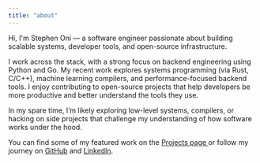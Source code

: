```yaml
---
title: "about"
---
```


Hi, I'm Stephen Oni — a software engineer passionate about building scalable systems, developer tools, and open-source infrastructure.

I work across the stack, with a strong focus on backend engineering using Python and Go. My recent work explores systems programming (via Rust, C/C++), machine learning compilers, and performance-focused backend tools. I enjoy contributing to open-source projects that help developers be more productive and better understand the tools they use.

In my spare time, I’m likely exploring low-level systems, compilers, or hacking on side projects that challenge my understanding of how software works under the hood.

You can find some of my featured work on the [Projects page ](https://steveoni.github.io/project.html)or follow my journey on [GitHub](https://github.com/steveoni) and [LinkedIn](https://www.linkedin.com/in/stephen-oni).